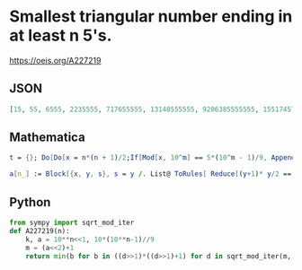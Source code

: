# Smallest triangular number ending in at least n 5's\.
https://oeis.org/A227219
## JSON
```JSON
[15, 55, 6555, 2235555, 717655555, 13140555555, 9206385555555, 1551745755555555, 103835341555555555, 26427628585555555555, 2262637355455555555555, 8808604932555555555555, 4704913988655555555555555, 4704913988655555555555555, 19391196055786555555555555555]
```
## Mathematica
```Mathematica
t = {}; Do[Do[x = n*(n + 1)/2;If[Mod[x, 10^m] == 5*(10^m - 1)/9, AppendTo[t, x]; Break[]], {n, 1, 10^m}], {m, 1, 10}]; t
```
```Mathematica
a[n_] := Block[{x, y, s}, s = y /. List@ ToRules[ Reduce[(y+1)* y/2 == x*10^n + 5*(10^n - 1)/9 && y > 0 && x >= 0, {y, x}, Integers] /. C[1] -> 0]; Min[s*(s + 1)/2]]; Array[a, 20] (* _Giovanni Resta_, Sep 20 2013 *)
```
## Python
```Python
from sympy import sqrt_mod_iter
def A227219(n):
    k, a = 10**n<<1, 10*(10**n-1)//9
    m = (a<<2)+1
    return min(b for b in ((d>>1)*((d>>1)+1) for d in sqrt_mod_iter(m, k) if d&1) if b%k==a)>>1 # _Chai Wah Wu_, May 04 2024
```
